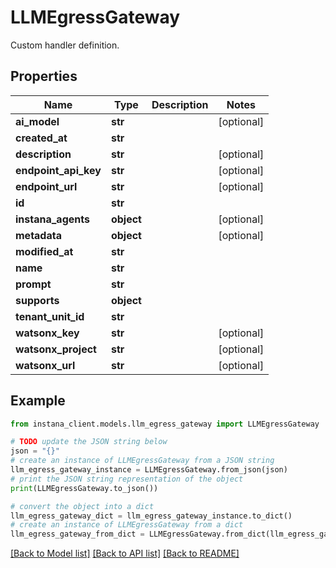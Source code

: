 # LLMEgressGateway

Custom handler definition.

## Properties

Name | Type | Description | Notes
------------ | ------------- | ------------- | -------------
**ai_model** | **str** |  | [optional] 
**created_at** | **str** |  | 
**description** | **str** |  | [optional] 
**endpoint_api_key** | **str** |  | [optional] 
**endpoint_url** | **str** |  | [optional] 
**id** | **str** |  | 
**instana_agents** | **object** |  | [optional] 
**metadata** | **object** |  | [optional] 
**modified_at** | **str** |  | 
**name** | **str** |  | 
**prompt** | **str** |  | 
**supports** | **object** |  | 
**tenant_unit_id** | **str** |  | 
**watsonx_key** | **str** |  | [optional] 
**watsonx_project** | **str** |  | [optional] 
**watsonx_url** | **str** |  | [optional] 

## Example

```python
from instana_client.models.llm_egress_gateway import LLMEgressGateway

# TODO update the JSON string below
json = "{}"
# create an instance of LLMEgressGateway from a JSON string
llm_egress_gateway_instance = LLMEgressGateway.from_json(json)
# print the JSON string representation of the object
print(LLMEgressGateway.to_json())

# convert the object into a dict
llm_egress_gateway_dict = llm_egress_gateway_instance.to_dict()
# create an instance of LLMEgressGateway from a dict
llm_egress_gateway_from_dict = LLMEgressGateway.from_dict(llm_egress_gateway_dict)
```
[[Back to Model list]](../README.md#documentation-for-models) [[Back to API list]](../README.md#documentation-for-api-endpoints) [[Back to README]](../README.md)


